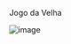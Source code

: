 Jogo da Velha

![image](https://github.com/r4ffa12/Java-jogo-da-velha/assets/104738238/e39828e7-1e9d-42dd-97e4-f770fe56c0ca)
